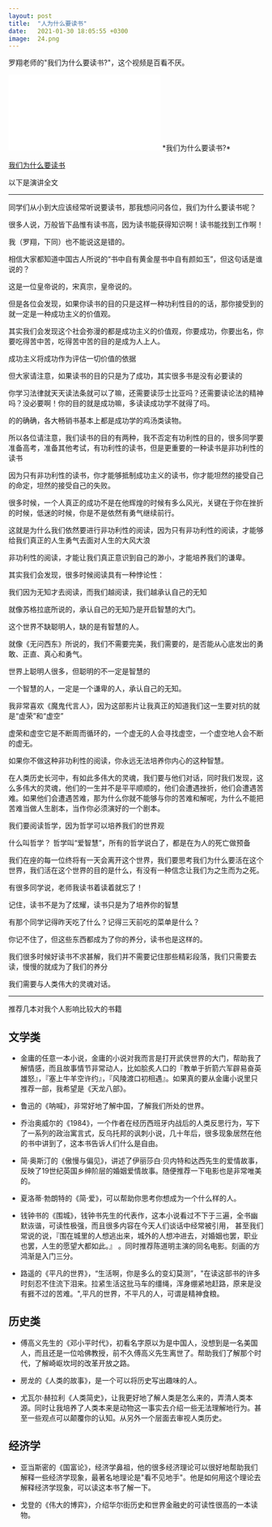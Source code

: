 ```yaml
---
layout: post
title:  "人为什么要读书"
date:   2021-01-30 18:05:55 +0300
image:  24.png
---
```

罗翔老师的"我们为什么要读书?"，这个视频是百看不厌。


<iframe src="//player.bilibili.com/player.html?aid=497651138&bvid=BV1BK411L7DJ&cid=177974677&page=1" frameborder="0" allowfullscreen></iframe>
*我们为什么要读书?*

 [我们为什么要读书][我们为什么要读书]

以下是演讲全文

---

同学们从小到大应该经常听说要读书，那我想问问各位，我们为什么要读书呢？

很多人说，万般皆下品惟有读书高，因为读书能获得知识啊！读书能找到工作啊！

我（罗翔，下同）也不能说这是错的。

相信大家都知道中国古人所说的“书中自有黄金屋书中自有颜如玉”，但这句话是谁说的？

这是一位皇帝说的，宋真宗，皇帝说的。

但是各位会发现，如果你读书的目的只是这样一种功利性目的的话，那你接受到的就一定是一种成功主义的价值观。

其实我们会发现这个社会弥漫的都是成功主义的价值观，你要成功，你要出名，你要吃得苦中苦，吃得苦中苦的目的是成为人上人。

成功主义将成功作为评估一切价值的依据

但大家请注意，如果读书的目的只是为了成功，其实很多书是没有必要读的

你学习法律就天天读法条就可以了嘛，还需要读莎士比亚吗？还需要读论法的精神吗？没必要啊！你的目的就是成功嘛，多读读成功学不就得了吗。

的的确确，各大畅销书基本上都是成功学的鸡汤类读物。


所以各位请注意，我们读书的目的有两种，我不否定有功利性的目的，很多同学要准备高考，准备其他考试，有功利性的读书，但是更重要的一种读书是非功利性的读书

因为只有非功利性的读书，你才能够抵制成功主义的读书，你才能坦然的接受自己的命定，坦然的接受自己的失败。

很多时候，一个人真正的成功不是在他辉煌的时候有多么风光，关键在于你在挫折的时候，低迷的时候，你是不是依然有勇气继续前行。

这就是为什么我们依然要进行非功利性的阅读，因为只有非功利性的阅读，才能够给我们真正的人生勇气去面对人生的大风大浪

非功利性的阅读，才能让我们真正意识到自己的渺小，才能培养我们的谦卑。


其实我们会发现，很多时候阅读具有一种悖论性：

我们因为无知才去阅读，而我们越阅读，我们越承认自己的无知

就像苏格拉底所说的，承认自己的无知乃是开启智慧的大门。

这个世界不缺聪明人，缺的是有智慧的人。

就像《无问西东》所说的，我们不需要完美，我们需要的，是否能从心底发出的勇敢、正直、真心和勇气。

世界上聪明人很多，但聪明的不一定是智慧的

一个智慧的人，一定是一个谦卑的人，承认自己的无知。

我非常喜欢《魔鬼代言人》，因为这部影片让我真正的知道我们这一生要对抗的就是“虚荣”和“虚空”

虚荣和虚空它是不断周而循环的，一个虚无的人会寻找虚空，一个虚空地人会不断的虚无。

如果你不做这种非功利性的阅读，你永远无法培养你内心的这种智慧。


在人类历史长河中，有如此多伟大的灵魂，我们要与他们对话，同时我们发现，这么多伟大的灵魂，他们的一生并不是平平顺顺的，他们会遭遇挫折，他们会遭遇苦难。如果他们会遭遇苦难，那为什么你就不能够与你的苦难和解呢，为什么不能把苦难当做人生剧本，当作你必须演好的一个剧本。

我们要阅读哲学，因为哲学可以培养我们的世界观

什么叫哲学？ 哲学叫“爱智慧”，所有的哲学说白了，都是在为人的死亡做预备

我们在座的每一位终将有一天会离开这个世界，我们要思考我们为什么要活在这个世界，我们活在这个世界的目的是什么，有没有一种信念让我们为之生而为之死。

有很多同学说，老师我读书着读着就忘了！

记住，读书不是为了炫耀，读书只是为了培养你的智慧

有那个同学记得昨天吃了什么？记得三天前吃的菜单是什么？

你记不住了，但这些东西都成为了你的养分，读书也是这样的。

我们很多时候好读书不求甚解，我们并不需要记住那些精彩段落，我们只需要去读，慢慢的就成为了我们的养分

我们需要与人类伟大的灵魂对话。

---
推荐几本对我个人影响比较大的书籍

## 文学类
* 金庸的任意一本小说，金庸的小说对我而言是打开武侠世界的大门，帮助我了解情感，而且故事情节非常动人，比如脍炙人口的『教单于折箭六军辟易奋英雄怒』，『塞上牛羊空许约』，『风陵渡口初相遇』。如果真的要从金庸小说里只推荐一部，我希望是《天龙八部》。

* 鲁迅的《呐喊》，非常好地了解中国，了解我们所处的世界。

* 乔治奥威尔的《1984》，一个作者在经历西班牙内战后的人类反思行为，写下了一系列的政治寓言式，反乌托邦的讽刺小说，几十年后，很多现象居然在他的书中讲到了，这本书告诉人们什么是自由。

* 简·奥斯汀的《傲慢与偏见》，讲述了伊丽莎白·贝内特和达西先生的爱情故事，反映了19世纪英国乡绅阶层的婚姻爱情故事。随便推荐一下电影也是非常唯美的。

* 夏洛蒂·勃朗特的《简·爱》，可以帮助你思考你想成为一个什么样的人。

* 钱钟书的《围城》，钱钟书先生的代表作，这本小说看过不下于三遍，全书幽默诙谐，可读性极强，而且很多内容在今天人们谈话中经常被引用，
  甚至我们常说的说，『围在城里的人想逃出来，城外的人想冲进去，对婚姻也罢，职业也罢，人生的愿望大都如此。』 。同时推荐陈道明主演的同名电影。刻画的方鸿渐是入门三分。

* 路遥的《平凡的世界》，“生活啊，你是多么的变幻莫测”，"在读这部书的许多时刻忍不住流下泪来。拉紧生活这批马车的缰绳，浑身绷紧地赶路，原来是没有捱不过的苦难。",平凡的世界，不平凡的人，可谓是精神食粮。

## 历史类
* 傅高义先生的《邓小平时代》，初看名字原以为是中国人，没想到是一名美国人，而且还是一位哈佛教授，前不久傅高义先生离世了。帮助我们了解那个时代，了解崎岖坎坷的改革开放之路。

* 房龙的《人类的故事》，是一个可以将历史写出趣味的人。

* 尤瓦尔·赫拉利《人类简史》，让我更好地了解人类是怎么来的，弄清人类本源。同时让我培养了人类本来是动物这一事实去介绍一些无法理解地行为。甚至一些观点可以颠覆你的认知。从另外一个层面去审视人类历史。


## 经济学
* 亚当斯密的《国富论》，经济学鼻祖，他的很多经济理论可以很好地帮助我们解释一些经济学现象，最著名地理论是"看不见地手"。他是如何用这个理论去解释经济学现象，可以读这本书了解一下。

* 戈登的《伟大的博弈》，介绍华尔街历史和世界金融史的可读性很高的一本读物。


[我们为什么要读书]: https://www.bilibili.com/video/BV1BK411L7DJ